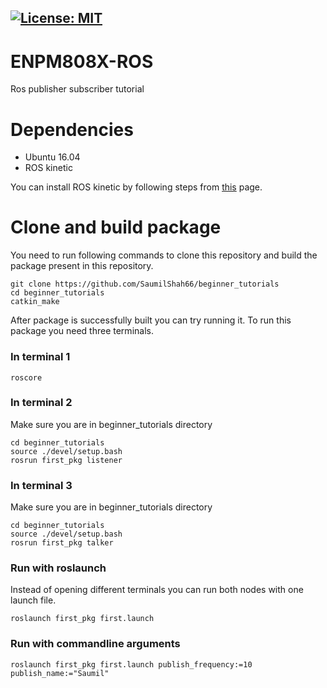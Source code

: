 [![License: MIT](https://img.shields.io/badge/License-MIT-green.svg)](https://opensource.org/licenses/MIT)
---

# ENPM808X-ROS
Ros publisher subscriber tutorial

# Dependencies

* Ubuntu 16.04
* ROS kinetic

You can install ROS kinetic by following steps from [this](http://wiki.ros.org/kinetic/Installation/Ubuntu) page.

# Clone and build package

You need to run following commands to clone this repository and build the package present in this repository.

```
git clone https://github.com/SaumilShah66/beginner_tutorials
cd beginner_tutorials
catkin_make

```

After package is successfully built you can try running it. To run this package you need three terminals.

### In terminal 1
```
roscore
```
### In terminal 2
Make sure you are in beginner_tutorials directory
```
cd beginner_tutorials 
source ./devel/setup.bash
rosrun first_pkg listener
```

### In terminal 3
Make sure you are in beginner_tutorials directory
```
cd beginner_tutorials 
source ./devel/setup.bash
rosrun first_pkg talker
```

### Run with roslaunch
Instead of opening different terminals you can run both nodes with one launch file.

```
roslaunch first_pkg first.launch
``` 

### Run with commandline arguments
```
roslaunch first_pkg first.launch publish_frequency:=10 publish_name:="Saumil"
```
